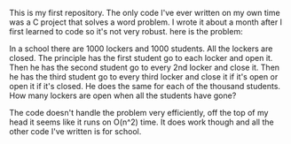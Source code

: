 This is my first repository. The only code I've ever written on my own time was a C project that solves a word problem. I wrote it about a month after I first 
learned to code so it's not very robust. here is the problem:

In a school there are 1000 lockers and 1000 students. All the lockers are 
closed. The principle has the first student go to each locker and open it. Then he has the second student go to every 2nd locker and close it. Then he has the 
third student go to every third locker and close it if it's open or open it if 
it's closed. He does the same for each of the thousand students. How many 
lockers are open when all the students have gone?

The code doesn't handle the problem very efficiently, off the top of my head it seems like it runs on O(n^2) time. It does work though and all the other code
I've written is for school.
